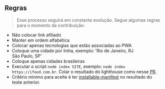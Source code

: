 ## Regras
> Esse processo seguirá em constante evolução.
> Segue algumas regras para o momento da contribuição:

* Não colocar link afiliado
* Manter em ordem alfabética
* Colocar apenas tecnologias que estão associadas ao PWA
* Coloque uma cidade por linha, exemplo: 'Rio de Janeiro, RJ<br/>São Paulo, SP'
* Coloque apenas cidades brasileiras
* Executar o script ``node index SITE``, exemplo: ``node index https://ifood.com.br``. Colar o resultado do lighthouse como nesse [PR](https://github.com/produtoreativo/empresas-que-usam-pwa-no-brasil/pull/1).
* Critério mínimo para aceite é ter [installable-manifest](https://developers.google.com/web/fundamentals/web-app-manifest/?utm_source=devtools) no resultado do teste anterior.
